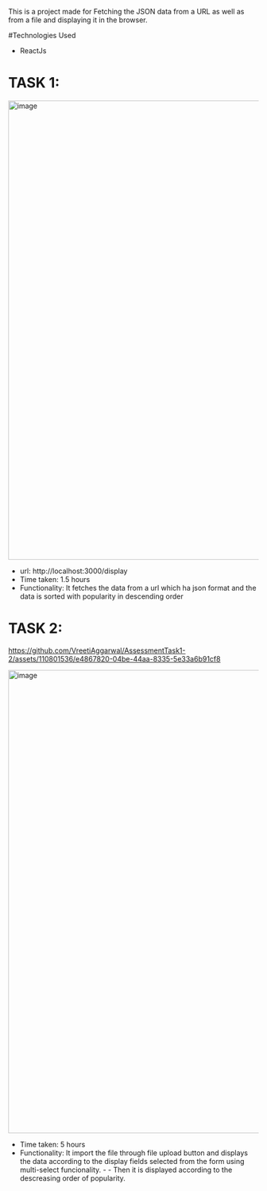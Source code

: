 This is a project made for Fetching the JSON data from a URL as well as from a file and displaying it in the browser.

#Technologies Used
- ReactJs 

# TASK 1:
<img width="924" alt="image" src="https://github.com/VreetiAggarwal/AssessmentTask1-2/assets/110801536/ff7cad34-e81d-4cdf-86c2-a2dd6bb7659d">

- url: http://localhost:3000/display
- Time taken: 1.5 hours 
- Functionality: It fetches the data from a url which ha json format and the data is sorted with popularity in descending order

# TASK 2:


https://github.com/VreetiAggarwal/AssessmentTask1-2/assets/110801536/e4867820-04be-44aa-8335-5e33a6b91cf8

<img width="932" alt="image" src="https://github.com/VreetiAggarwal/AssessmentTask1-2/assets/110801536/0d947509-70e9-4b40-88fd-89bd587051f8">


- Time taken: 5 hours
- Functionality: It import the file through file upload button and displays the data according to the display fields selected from the form using multi-select funcionality. - - Then it is displayed according to the descreasing order of popularity.
